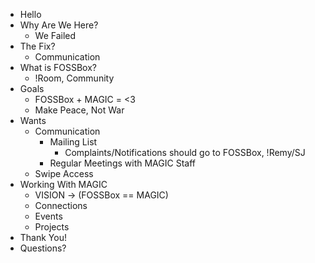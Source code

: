 - Hello
- Why Are We Here?
    - We Failed
- The Fix?
    - Communication
- What is FOSSBox?
    - !Room, Community
- Goals
    - FOSSBox + MAGIC = \<3
    - Make Peace, Not War
- Wants
    - Communication
        - Mailing List
            - Complaints/Notifications should go to FOSSBox, !Remy/SJ
        - Regular Meetings with MAGIC Staff
    - Swipe Access
- Working With MAGIC
    - VISION -> (FOSSBox == MAGIC)
    - Connections
    - Events
    - Projects
- Thank You!
- Questions?
